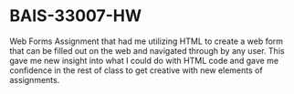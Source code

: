 # BAIS-33007-HW
Web Forms
Assignment that had me utilizing HTML to create a web form that can be filled out on the web and navigated through by any user. This gave me new insight into what I could do with HTML code and gave me confidence in the rest of class to get creative with new elements of assignments.
